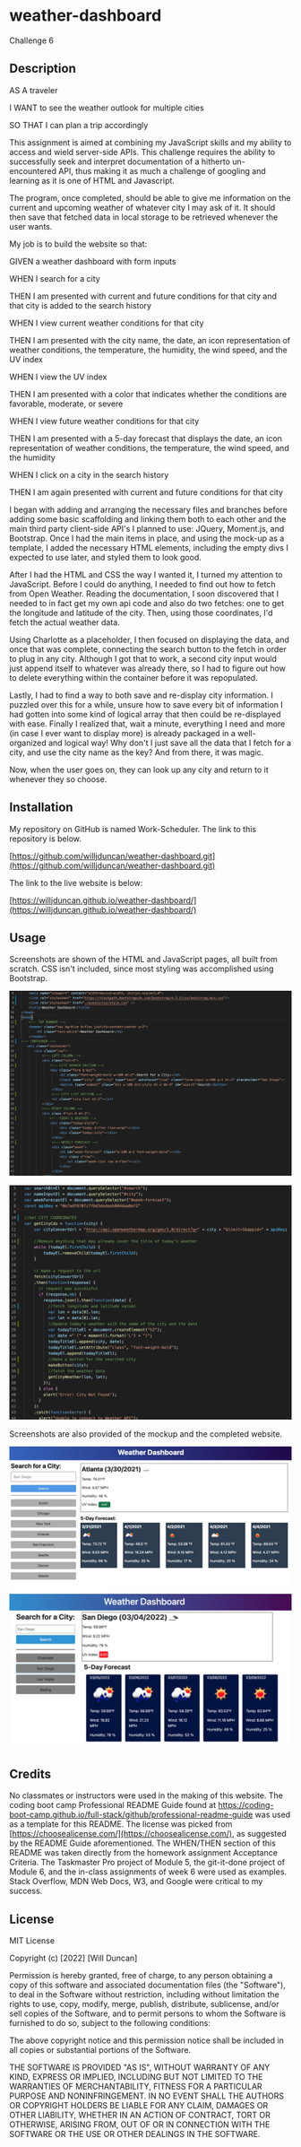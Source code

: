 # weather-dashboard
Challenge 6

## Description

AS A traveler

I WANT to see the weather outlook for multiple cities

SO THAT I can plan a trip accordingly

This assignment is aimed at combining my JavaScript skills and my ability to access and wield server-side APIs. This challenge requires the ability to successfully seek and interpret documentation of a hitherto un-encountered API, thus making it as much a challenge of googling and learning as it is one of HTML and Javascript. 

The program, once completed, should be able to give me information on the current and upcoming weather of whatever city I may ask of it. It should then save that fetched data in local storage to be retrieved whenever the user wants. 

My job is to build the website so that:

GIVEN a weather dashboard with form inputs

WHEN I search for a city

THEN I am presented with current and future conditions for that city and that city is added to the search history

WHEN I view current weather conditions for that city

THEN I am presented with the city name, the date, an icon representation of weather conditions, the temperature, the humidity, the wind speed, and the UV index

WHEN I view the UV index

THEN I am presented with a color that indicates whether the conditions are favorable, moderate, or severe

WHEN I view future weather conditions for that city

THEN I am presented with a 5-day forecast that displays the date, an icon representation of weather conditions, the temperature, the wind speed, and the humidity

WHEN I click on a city in the search history

THEN I am again presented with current and future conditions for that city

I began with adding and arranging the necessary files and branches before adding some basic scaffolding and linking them both to each other and the main third party client-side API's I planned to use: JQuery, Moment.js, and Bootstrap. Once I had the main items in place, and using the mock-up as a template, I added the necessary HTML elements, including the empty divs I expected to use later, and styled them to look good. 

After I had the HTML and CSS the way I wanted it, I turned my attention to JavaScript. Before I could do anything, I needed to find out how to fetch from Open Weather. Reading the documentation, I soon discovered that I needed to in fact get my own api code and also do two fetches: one to get the longitude and latitude of the city. Then, using those coordinates, I'd fetch the actual weather data. 

Using Charlotte as a placeholder, I then focused on displaying the data, and once that was complete, connecting the search button to the fetch in order to plug in any city. Although I got that to work, a second city input would just append itself to whatever was already there, so I had to figure out how to delete everything within the container before it was repopulated. 

Lastly, I had to find a way to both save and re-display city information. I puzzled over this for a while, unsure how to save every bit of information I had gotten into some kind of logical array that then could be re-displayed with ease. Finally I realized that, wait a minute, everything I need and more (in case I ever want to display more) is already packaged in a well-organized and logical way! Why don't I just save all the data that I fetch for a city, and use the city name as the key? And from there, it was magic. 

Now, when the user goes on, they can look up any city and return to it whenever they so choose. 

## Installation

My repository on GitHub is named Work-Scheduler. The link to this repository is below.

[https://github.com/willjduncan/weather-dashboard.git](https://github.com/willjduncan/weather-dashboard.git)


The link to the live website is below: 

[https://willjduncan.github.io/weather-dashboard/](https://willjduncan.github.io/weather-dashboard/)


## Usage

Screenshots are shown of the HTML and JavaScript pages, all built from scratch. CSS isn't included, since most styling was accomplished using Bootstrap. 

![screenshot of HTML](/assets/images/screenshot-html.png)

![screenshot of JavaScript](/assets/images/screenshot-js.png)


Screenshots are also provided of the mockup and the completed website.  

![screenshot of the mockup](/assets/images/mockup.png)
![screenshot of live website](/assets/images/screenshot-active.png) 

## Credits

No classmates or instructors were used in the making of this website. The coding boot camp Professional README Guide found at https://coding-boot-camp.github.io/full-stack/github/professional-readme-guide was used as a template for this README. The license was picked from [https://choosealicense.com/](https://choosealicense.com/), as suggested by the README Guide aforementioned. The WHEN/THEN section of this README was taken directly from the homework assignment Acceptance Criteria. The Taskmaster Pro project of Module 5, the git-it-done project of Module 6, and the in-class assignments of week 6 were used as examples. Stack Overflow, MDN Web Docs, W3, and Google were critical to my success. 

## License

MIT License

Copyright (c) [2022] [Will Duncan]

Permission is hereby granted, free of charge, to any person obtaining a copy
of this software and associated documentation files (the "Software"), to deal
in the Software without restriction, including without limitation the rights
to use, copy, modify, merge, publish, distribute, sublicense, and/or sell
copies of the Software, and to permit persons to whom the Software is
furnished to do so, subject to the following conditions:

The above copyright notice and this permission notice shall be included in all
copies or substantial portions of the Software.

THE SOFTWARE IS PROVIDED "AS IS", WITHOUT WARRANTY OF ANY KIND, EXPRESS OR
IMPLIED, INCLUDING BUT NOT LIMITED TO THE WARRANTIES OF MERCHANTABILITY,
FITNESS FOR A PARTICULAR PURPOSE AND NONINFRINGEMENT. IN NO EVENT SHALL THE
AUTHORS OR COPYRIGHT HOLDERS BE LIABLE FOR ANY CLAIM, DAMAGES OR OTHER
LIABILITY, WHETHER IN AN ACTION OF CONTRACT, TORT OR OTHERWISE, ARISING FROM,
OUT OF OR IN CONNECTION WITH THE SOFTWARE OR THE USE OR OTHER DEALINGS IN THE
SOFTWARE.